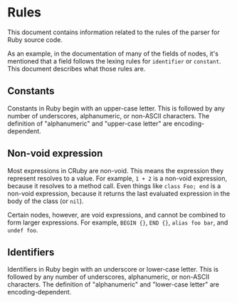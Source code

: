 # Rules

This document contains information related to the rules of the parser for Ruby source code.

As an example, in the documentation of many of the fields of nodes, it's mentioned that a field follows the lexing rules for `identifier` or `constant`. This document describes what those rules are.

## Constants

Constants in Ruby begin with an upper-case letter. This is followed by any number of underscores, alphanumeric, or non-ASCII characters. The definition of "alphanumeric" and "upper-case letter" are encoding-dependent.

## Non-void expression

Most expressions in CRuby are non-void. This means the expression they represent resolves to a value. For example, `1 + 2` is a non-void expression, because it resolves to a method call. Even things like `class Foo; end` is a non-void expression, because it returns the last evaluated expression in the body of the class (or `nil`).

Certain nodes, however, are void expressions, and cannot be combined to form larger expressions. For example, `BEGIN {}`, `END {}`, `alias foo bar`, and `undef foo`.

## Identifiers

Identifiers in Ruby begin with an underscore or lower-case letter. This is followed by any number of underscores, alphanumeric, or non-ASCII characters. The definition of "alphanumeric" and "lower-case letter" are encoding-dependent.
